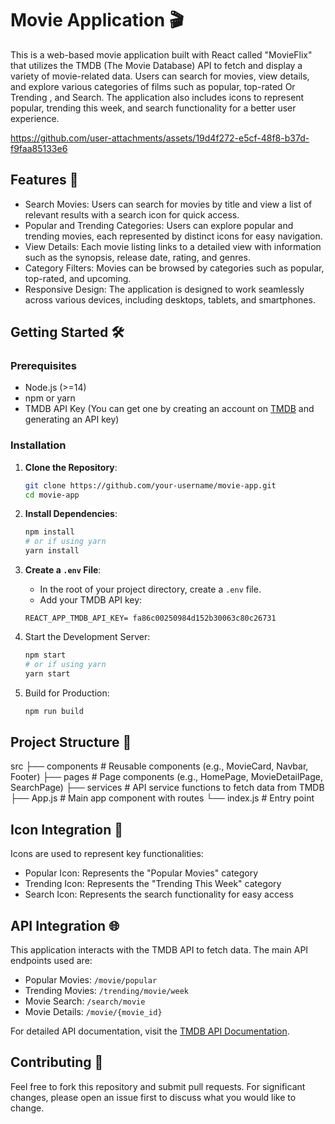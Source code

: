# Movie Application 🎬

This is a web-based movie application built with React called "MovieFlix" that utilizes the TMDB (The Movie Database) API to fetch and display a variety of movie-related data. Users can search for movies, view details, and explore various categories of films such as popular, top-rated Or Trending , and Search. The application also includes icons to represent popular, trending this week, and search functionality for a better user experience.

https://github.com/user-attachments/assets/19d4f272-e5cf-48f8-b37d-f9faa85133e6

## Features 🚀
- Search Movies: Users can search for movies by title and view a list of relevant results with a search icon for quick access.
- Popular and Trending Categories: Users can explore popular and trending movies, each represented by distinct icons for easy navigation.
- View Details: Each movie listing links to a detailed view with information such as the synopsis, release date, rating, and genres.
- Category Filters: Movies can be browsed by categories such as popular, top-rated, and upcoming.
- Responsive Design: The application is designed to work seamlessly across various devices, including desktops, tablets, and smartphones.

## Getting Started 🛠️

### Prerequisites
- Node.js (>=14)
- npm or yarn
- TMDB API Key (You can get one by creating an account on [TMDB](https://www.themoviedb.org/) and generating an API key)

### Installation
1. **Clone the Repository**:
    ```bash
    git clone https://github.com/your-username/movie-app.git
    cd movie-app
    ```

2. **Install Dependencies**:
    ```bash
    npm install
    # or if using yarn
    yarn install
    ```

3. **Create a `.env` File**:
    - In the root of your project directory, create a `.env` file.
    - Add your TMDB API key:
    ```env
    REACT_APP_TMDB_API_KEY= fa86c00250984d152b30063c80c26731
    ```


4. Start the Development Server:
    ```bash
    npm start
    # or if using yarn
    yarn start
    ```

5. Build for Production:
    ```bash
    npm run build
    ```

## Project Structure 📁


src
├── components      # Reusable components (e.g., MovieCard, Navbar, Footer)
├── pages           # Page components (e.g., HomePage, MovieDetailPage, SearchPage)
├── services        # API service functions to fetch data from TMDB
├── App.js          # Main app component with routes
└── index.js        # Entry point


## Icon Integration 🎨

Icons are used to represent key functionalities:
- Popular Icon: Represents the "Popular Movies" category
- Trending Icon: Represents the "Trending This Week" category
- Search Icon: Represents the search functionality for easy access



## API Integration 🌐
This application interacts with the TMDB API to fetch data. The main API endpoints used are:
- Popular Movies: `/movie/popular`
- Trending Movies: `/trending/movie/week`
- Movie Search: `/search/movie`
- Movie Details: `/movie/{movie_id}`

For detailed API documentation, visit the [TMDB API Documentation](https://developers.themoviedb.org/3).

## Contributing 🤝
Feel free to fork this repository and submit pull requests. For significant changes, please open an issue first to discuss what you would like to change.
